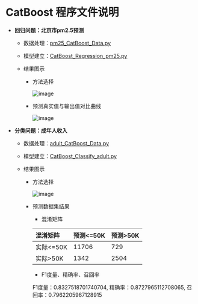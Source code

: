 # CatBoost 程序文件说明

  + **回归问题：北京市pm2.5预测**
  
     + 数据处理：[pm25_CatBoost_Data.py](https://github.com/Anfany/Machine-Learning-for-Beginner-by-Python3/blob/master/Boosting/CatBoost/pm25_CatBoost_Data.py)
     
     + 模型建立：[CatBoost_Regression_pm25.py](https://github.com/Anfany/Machine-Learning-for-Beginner-by-Python3/blob/master/Boosting/CatBoost/CatBoost_Regression_pm25.py)
     
     + 结果图示
     
         * 方法选择
       
           ![image](https://github.com/Anfany/Machine-Learning-for-Beginner-by-Python3/blob/master/Boosting/CatBoost/CatBoost_pm25.jpg) 
  
        * 预测真实值与输出值对比曲线 
     
           ![image](https://github.com/Anfany/Machine-Learning-for-Beginner-by-Python3/blob/master/Boosting/CatBoost/duibi_CatBoost.jpg)
         
 
  
  + **分类问题：成年人收入**
    
     + 数据处理：[adult_CatBoost_Data.py](https://github.com/Anfany/Machine-Learning-for-Beginner-by-Python3/blob/master/Boosting/CatBoost/adult_CatBoost_Data.py)
     
     + 模型建立：[CatBoost_Classify_adult.py](https://github.com/Anfany/Machine-Learning-for-Beginner-by-Python3/blob/master/Boosting/CatBoost/CatBoost_Classify_adult.py)
     
     + 结果图示
     
         * 方法选择
       
           ![image](https://github.com/Anfany/Machine-Learning-for-Beginner-by-Python3/blob/master/Boosting/CatBoost/CatBoost_adult.jpg) 
  
        * 预测数据集结果
        
           * 混淆矩阵
   
           |  混淆矩阵 | 预测<=50K | 预测>50K |
           |:-------|:-------|:-------|
           | 实际<=50K |   11706 |   729    |
           |  实际>50K |    1342 |   2504  |

           
           * F1度量、精确率、召回率
           
           F1度量：0.8327518701740704, 精确率：0.8727965112708065, 召回率：0.7962205967128915
